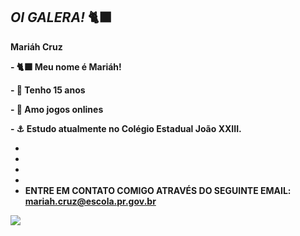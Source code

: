 ## *OI GALERA!* 🐈‍⬛


**Mariáh Cruz**


**- 🐈‍⬛ Meu nome é Mariáh!**

**- 🌙 Tenho 15 anos**

**- 🧠 Amo jogos onlines**

**- ⚓ Estudo atualmente no Colégio Estadual João XXIII.**



-
-
-
-
-  **ENTRE EM CONTATO COMIGO ATRAVÉS DO SEGUINTE EMAIL: mariah.cruz@escola.pr.gov.br**


  ![](https://tenor.com/nwZqoFM5CWo.gif)
